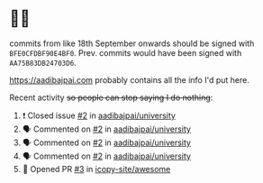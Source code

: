 # 👋🏻
<!--
**aadibajpai/aadibajpai** is a ✨ _special_ ✨ repository because its `README.md` (this file) appears on your GitHub profile.
-->
commits from like 18th September onwards should be signed with `BFE0CFDBF90E4BF0`. Prev. commits would have been signed with `AA75B83DB24703D6`.

https://aadibajpai.com probably contains all the info I'd put here.

Recent activity ~~so people can stop saying I do nothing~~:
<!--START_SECTION:activity-->
1. ❗️ Closed issue [#2](https://github.com/aadibajpai/university/issues/2) in [aadibajpai/university](https://github.com/aadibajpai/university)
2. 🗣 Commented on [#2](https://github.com/aadibajpai/university/issues/2) in [aadibajpai/university](https://github.com/aadibajpai/university)
3. 🗣 Commented on [#2](https://github.com/aadibajpai/university/issues/2) in [aadibajpai/university](https://github.com/aadibajpai/university)
4. 🗣 Commented on [#2](https://github.com/aadibajpai/university/issues/2) in [aadibajpai/university](https://github.com/aadibajpai/university)
5. 💪 Opened PR [#3](https://github.com/icopy-site/awesome/pull/3) in [icopy-site/awesome](https://github.com/icopy-site/awesome)
<!--END_SECTION:activity-->
